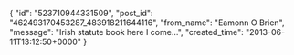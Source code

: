  {
   "id": "523710944331509",
   "post_id": "462493170453287_483918211644116",
   "from_name": "Eamonn O Brien",
   "message": "Irish statute book here I come...",
   "created_time": "2013-06-11T13:12:50+0000"
 }
